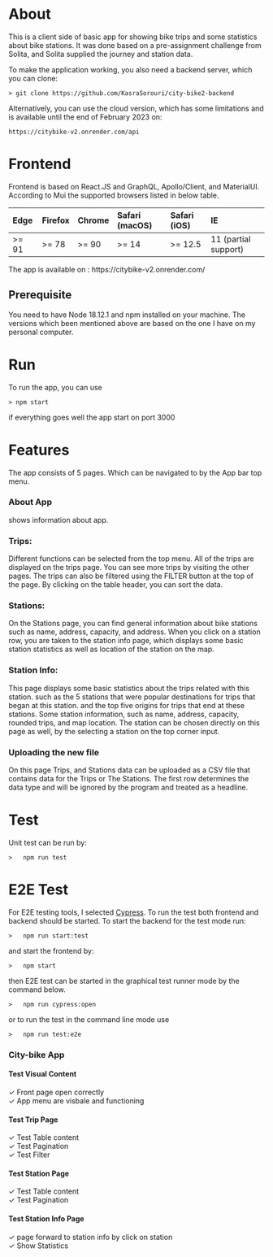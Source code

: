 # About
This is a client side of basic app for showing bike trips and some statistics about bike stations. It was done based on a pre-assignment challenge from Solita, and Solita supplied the journey and station data.

To make the application working, you also need a backend server, which you can clone: 

```
> git clone https://github.com/KasraSorouri/city-bike2-backend
```
Alternatively, you can use the cloud version, which has some limitations and is available until the end of February 2023 on:
```
https://citybike-v2.onrender.com/api
```

# Frontend
 Frontend is based on React.JS and GraphQL, Apollo/Client, and MaterialUI. According to Mui the supported browsers listed in below table.
 <table>
<thead>
<tr>
<th align="left">Edge</th>
<th align="left">Firefox</th>
<th align="left">Chrome</th>
<th align="left">Safari (macOS)</th>
<th align="left">Safari (iOS)</th>
<th align="left">IE</th>
</tr>
</thead>
<tbody><tr>
<td align="left">&gt;= 91</td>
<td align="left">&gt;= 78</td>
<td align="left">&gt;= 90</td>
<td align="left">&gt;= 14</td>
<td align="left">&gt;= 12.5</td>
<td align="left">11 (partial support)</td>
</tr>
</tbody></table>
The app is available on : https://citybike-v2.onrender.com/

## Prerequisite 
You need to have Node 18.12.1 and npm installed on your machine.
The versions which been mentioned above are based on the one I have on my personal computer.

# Run
To run the app, you can use 
```
> npm start 
```
if everything goes well the app start on port 3000

# Features
The app consists of 5 pages. Which can be navigated to by the App bar top menu.

### About App
shows information about app.

### Trips:
Different functions can be selected from the top menu. All of the trips are displayed on the trips page. You can see more trips by visiting the other pages. The trips can also be filtered using the FILTER button at the top of the page. By clicking on the table header, you can sort the data.

### Stations:
On the Stations page, you can find general information about bike stations such as name, address, capacity, and address. When you click on a station row, you are taken to the station info page, which displays some basic station statistics as well as location of the station on the map. 

### Station Info:
This page displays some basic statistics about the trips related with this station. such as the 5 stations that were popular destinations for trips that began at this station. and the top five origins for trips that end at these stations. Some station information, such as name, address, capacity, rounded trips, and map location.
The station can be chosen directly on this page as well, by the selecting a station on the top corner input. 

### Uploading the new file
On this page Trips, and Stations data can be uploaded as a CSV file that contains data for the Trips or The Stations. The first row determines the data type and will be ignored by the program and treated as a headline. 

# Test
Unit test can be run by:
```
>	npm run test
```

# E2E Test
For E2E testing tools, I selected [Cypress](https://www.cypress.io).
To run the test both frontend and backend should be started.
To start the backend for the test mode run:
```
>	npm run start:test
```
and start the frontend by:
```
>	npm start
```
then E2E test can be started in the graphical test runner mode by the command below.
```
>	npm run cypress:open
```
or  to run the test in the command line mode use 
```
>	npm run test:e2e
```

### City-bike App     
#### Test Visual Content       
✓ Front page open correctly        
✓ App menu are visbale and functioning        
#### Test Trip Page         
✓ Test Table content          
✓ Test Pagination          
✓ Test Filter        
#### Test Station Page         
✓ Test Table content          
✓ Test Pagination        
#### Test Station Info Page         
✓ page forward to station info by click on station          
✓ Show Statistics 
